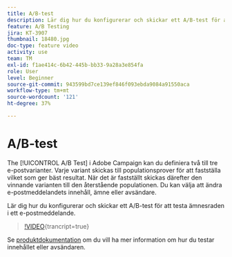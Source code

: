 ```yaml
---
title: A/B-test
description: Lär dig hur du konfigurerar och skickar ett A/B-test för att testa ämnesraden i ett e-postmeddelande.
feature: A/B Testing
jira: KT-3907
thumbnail: 18480.jpg
doc-type: feature video
activity: use
team: TM
exl-id: f1ae414c-6b42-445b-bb33-9a28a3e854fa
role: User
level: Beginner
source-git-commit: 943599bd7ce139ef846f093ebda9084a91550aca
workflow-type: tm+mt
source-wordcount: '121'
ht-degree: 37%

---
```


# A/B-test

The [!UICONTROL A/B Test] i Adobe Campaign kan du definiera två till tre e-postvarianter. Varje variant skickas till populationsprover för att fastställa vilket som ger bäst resultat. När det är fastställt skickas därefter den vinnande varianten till den återstående populationen. Du kan välja att ändra e-postmeddelandets innehåll, ämne eller avsändare.

Lär dig hur du konfigurerar och skickar ett A/B-test för att testa ämnesraden i ett e-postmeddelande.

>[!VIDEO](https://video.tv.adobe.com/v/18480?learn=on){trancript=true}

Se [produktdokumentation](https://experienceleague.adobe.com/docs/campaign-standard/using/communication-channels/email-messages/designing-an-a-b-test-email.html) om du vill ha mer information om hur du testar innehållet eller avsändaren.

